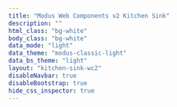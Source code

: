 ```yaml
---
title: "Modus Web Components v2 Kitchen Sink"
description: ""
html_class: "bg-white"
body_class: "bg-white"
data_mode: "light"
data_theme: "modus-classic-light"
data_bs_theme: "light"
layout: "kitchen-sink-wc2"
disableNavbar: true
disableBootstrap: true
hide_css_inspector: true
---
```

